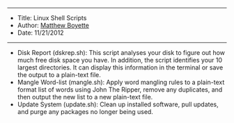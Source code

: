 *******************************************************************

* Title:  Linux Shell Scripts
* Author: [Matthew Boyette](mailto:Dyndrilliac@gmail.com)
* Date:   11/21/2012

*******************************************************************

* Disk Report (dskrep.sh): This script analyses your disk to figure out how much free disk space you have. In addition, the script identifies your 10 largest directories. It can display this information in the terminal or save the output to a plain-text file.
* Mangle Word-list (mangle.sh): Apply word mangling rules to a plain-text format list of words using John The Ripper, remove any duplicates, and then output the new list to a new plain-text file.
* Update System (update.sh): Clean up installed software, pull updates, and purge any packages no longer being used.